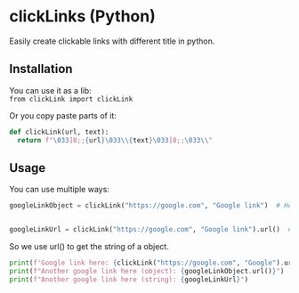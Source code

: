 
# clickLinks (Python)

Easily create clickable links with different title in python.



## Installation

You can use it as a lib:\
`from clickLink import clickLink`

Or you copy paste parts of it:
```python
def clickLink(url, text):
  return f"\033]8;;{url}\033\\{text}\033]8;;\033\\"
```

## Usage

You can use multiple ways:

```python
googleLinkObject = clickLink("https://google.com", "Google link")  # Here we have the class object


googleLinkUrl = clickLink("https://google.com", "Google link").url()  # Here we already have the string
```
So we use url() to get the string of a object.

```python
print(f'Google link here: {clickLink("https://google.com", "Google").url()}') # Create inside of print function
print(f"Another google link here (object): {googleLinkObject.url()}")         # Create object before and extract url in print function
print(f"Another google link here (string): {googleLinkUrl}")                  # We use the string which we extracted before in the googleLinkUrl variable
```


